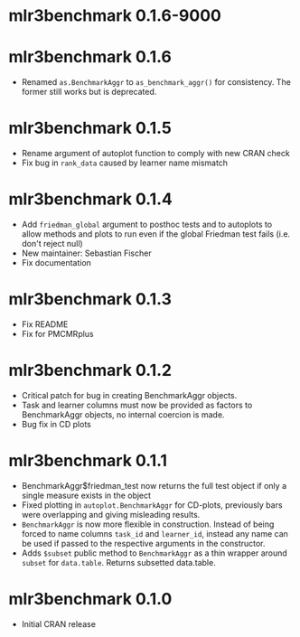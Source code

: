 # mlr3benchmark 0.1.6-9000

# mlr3benchmark 0.1.6

* Renamed `as.BenchmarkAggr` to `as_benchmark_aggr()` for consistency. The former still works but is deprecated.

# mlr3benchmark 0.1.5

* Rename argument of autoplot function to comply with new CRAN check
* Fix bug in `rank_data` caused by learner name mismatch

# mlr3benchmark 0.1.4

* Add `friedman_global` argument to posthoc tests and to autoplots to allow methods and plots to run even if the global Friedman test fails (i.e. don't reject null)
* New maintainer: Sebastian Fischer
* Fix documentation

# mlr3benchmark 0.1.3

* Fix README
* Fix for PMCMRplus

# mlr3benchmark 0.1.2

* Critical patch for bug in creating BenchmarkAggr objects.
* Task and learner columns must now be provided as factors to BenchmarkAggr objects, no internal coercion is made.
* Bug fix in CD plots

# mlr3benchmark 0.1.1

* BenchmarkAggr$friedman_test now returns the full test object if only a single measure exists in the object
* Fixed plotting in `autoplot.BenchmarkAggr` for CD-plots, previously bars were overlapping and giving misleading results.
* `BenchmarkAggr` is now more flexible in construction. Instead of being forced to name columns `task_id` and `learner_id`, instead any name can be used if passed to the respective arguments in the constructor.
* Adds `$subset` public method to `BenchmarkAggr` as a thin wrapper around `subset` for `data.table`. Returns subsetted data.table.

# mlr3benchmark 0.1.0

* Initial CRAN release
